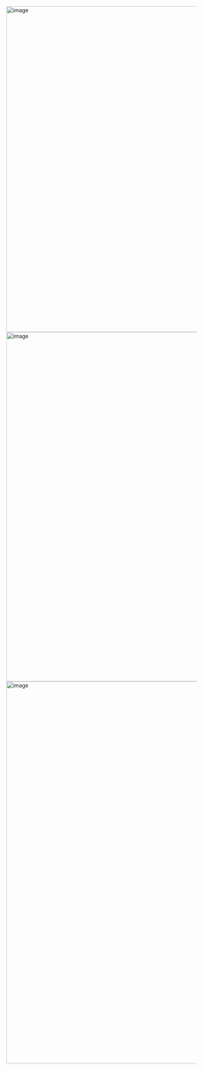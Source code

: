 <img width="1919" height="863" alt="image" src="https://github.com/user-attachments/assets/4b96c278-f19f-4adc-9b85-72007986a864" />
<img width="1919" height="925" alt="image" src="https://github.com/user-attachments/assets/6f88b6eb-bb99-4ab9-9cc4-97911ba3dbdc" />
<img width="1919" height="1012" alt="image" src="https://github.com/user-attachments/assets/7e77df27-c391-43c7-a09f-88f5e721bfba" />
